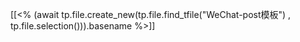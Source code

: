 [[<% (await tp.file.create_new(tp.file.find_tfile("WeChat-post模板") ,  tp.file.selection())).basename %>]]